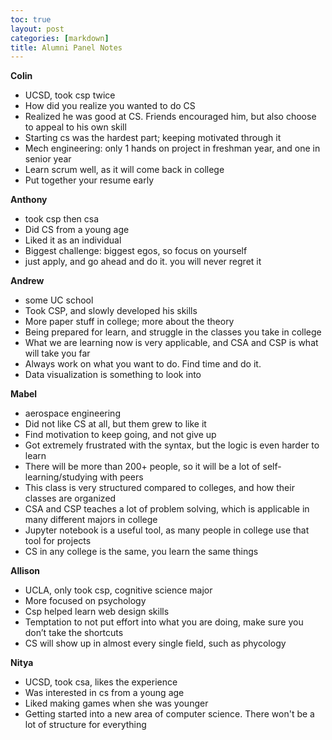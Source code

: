 ```yaml
---
toc: true
layout: post
categories: [markdown]
title: Alumni Panel Notes
---
```


**Colin**
- UCSD, took csp twice
- How did you realize you wanted to do CS
- Realized he was good at CS. Friends encouraged him, but also choose to appeal to his own skill
- Starting cs was the hardest part; keeping motivated through it
- Mech engineering: only 1 hands on project in freshman year, and one in senior year
- Learn scrum well, as it will come back in college
- Put together your resume early


**Anthony**
- took csp then csa
- Did CS from a young age
- Liked it as an individual
- Biggest challenge: biggest egos, so focus on yourself
- just apply, and go ahead and do it. you will never regret it

**Andrew**
- some UC school
- Took CSP, and slowly developed his skills
- More paper stuff in college; more about the theory
- Being prepared for learn, and struggle in the classes you take in college
- What we are learning now is very applicable, and CSA and CSP is what will take you far 
- Always work on what you want to do. Find time and do it.
- Data visualization is something to look into

**Mabel**
- aerospace engineering
- Did not like CS at all, but them grew to like it
- Find motivation to keep going, and not give up
- Got extremely frustrated with the syntax, but the logic is even harder to learn
- There will be more than 200+ people, so it will be a lot of self-learning/studying with peers
- This class is very structured compared to colleges, and how their classes are organized
- CSA and CSP teaches a lot of problem solving, which is applicable in many different majors in college
- Jupyter notebook is a useful tool, as many people in college use that tool for projects
- CS in any college is the same, you learn the same things

**Allison** 
- UCLA, only took csp, cognitive science major
- More focused on psychology
- Csp helped learn web design skills
- Temptation to not put effort into what you are doing, make sure you don’t take the shortcuts
- CS will show up in almost every single field, such as phycology 

**Nitya** 
- UCSD, took csa, likes the experience
- Was interested in cs from a young age
- Liked making games when she was younger
- Getting started into a new area of computer science. There won't be a lot of structure for everything
